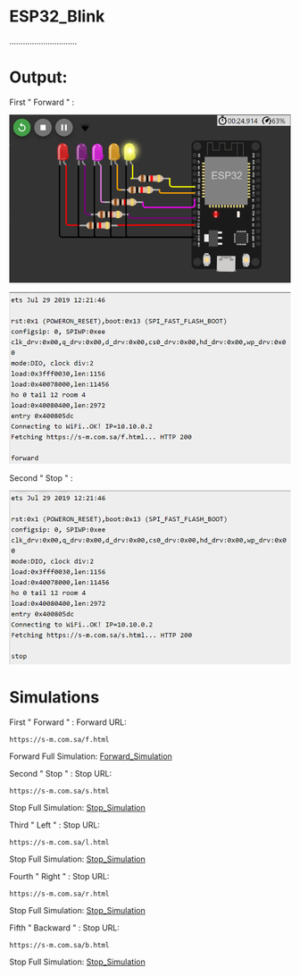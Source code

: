 # ESP32_Blink
..............................

# Output:
First " Forward " :

![Forward](F(3).png)

![Forward](F(2).png)

Second " Stop " : 

![Stop](SOutput.png)

# Simulations
First " Forward " :
Forward URL:  
                                   
    https://s-m.com.sa/f.html

Forward Full Simulation:
[Forward_Simulation](https://wokwi.com/projects/372624486482800641)

Second " Stop " : 
Stop URL:  
                                   
    https://s-m.com.sa/s.html

Stop Full Simulation:
[Stop_Simulation](https://wokwi.com/projects/372625293424965633)

Third " Left " : 
Stop URL:  
                                   
    https://s-m.com.sa/l.html

Stop Full Simulation:
[Stop_Simulation](https://wokwi.com/projects/372625293424965633)

Fourth " Right " : 
Stop URL:  
                                   
    https://s-m.com.sa/r.html

Stop Full Simulation:
[Stop_Simulation](https://wokwi.com/projects/372625293424965633)

Fifth " Backward " : 
Stop URL:  
                                   
    https://s-m.com.sa/b.html

Stop Full Simulation:
[Stop_Simulation](https://wokwi.com/projects/372625293424965633)
